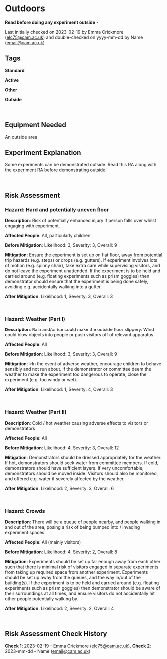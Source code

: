 # Outdoors

**Read before doing any experiment outside** - 

Last initially checked on 2023-02-19 by Emma Crickmore (elc75@cam.ac.uk) and double-checked on yyyy-mm-dd by Name (email@cam.ac.uk)


## Tags
<!--- Start Tags (DO NOT REMOVE THIS COMMENT) --->



**Standard** 

**Active** 

**Other**

**Outside** 

<!--- End Tags (DO NOT REMOVE THIS COMMENT) --->

<br/>

## Equipment Needed

An outside area
<br/>

## Experiment Explanation

Some experiments can be demonstrated outside. Read this RA along with the experiment RA before demonstrating outside.

<br/>

## Risk Assessment


### **Hazard**: Hard and potentially uneven floor

**Description**: Risk of potentially enhanced injury if person falls over whilst engaging with experiment.

**Affected People**: All, particularly children

**Before Mitigation**: Likelihood: 3, Severity: 3, Overall: 9

**Mitigation**: Ensure the experiment is set up on flat floor, away from potential trip hazards (e.g. steps) or drops (e.g. gutters). If experiment involves lots of motion (e.g. spinny chair), take extra care while supervising visitors, and do not leave the experiment unattended. If the experiment is to be held and carried around (e.g. floating experiments such as prism goggles) then demonstrator should ensure that the experiment is being done safely, avoiding e.g. accidentally walking into a gutter.

**After Mitigation**: Likelihood: 1, Severity: 3, Overall: 3

<br/>

### **Hazard**: Weather (Part I)

**Description**: Rain and/or ice could make the outside floor slippery. Wind could blow objects into people or push visitors off of relevant apparatus.

**Affected People**: All 

**Before Mitigation**: Likelihood: 3, Severity: 3, Overall: 9

**Mitigation**: >In the event of adverse weather, encourage children to behave sensibly and not run about. If the demonstrator or committee deem the weather to make the experiment too dangerous to operate, close the experiment (e.g. too windy or wet).

**After Mitigation**: Likelihood: 1, Severity: 4, Overall: 3

<br/>

### **Hazard**: Weather (Part II)

**Description**: Cold / hot weather causing adverse effects to visitors or demonstrators

**Affected People**: All

**Before Mitigation**: Likelihood: 4, Severity: 3, Overall: 12

**Mitigation**: Demonstrators should be dressed appropriately for the weather. If hot, demonstrators should seek water from committee members. If cold, demonstrators should have sufficient layers. If very uncomfortable, demonstrators should be moved inside. Visitors should also be monitored, and offered e.g. water if severely affected by the weather.

**After Mitigation**: Likelihood: 2, Severity: 3, Overall: 6

<br/>

### **Hazard**: Crowds

**Description**: There will be a queue of people nearby, and people walking in and out of the area, posing a risk of being bumped into / invading experiment spaces.

**Affected People**: All (mainly visitors)

**Before Mitigation**: Likelihood: 4, Severity: 2, Overall: 8 

**Mitigation**: Experiments should be set up far enough away from each other such that there is minimal risk of visitors engaged in separate experiments from taking up required space from another experiment. Experiments should be set up away from the queues, and the way in/out of the building(s). If the experiment is to be held and carried around (e.g. floating experiments such as prism goggles) then demonstrator should be aware of their surroundings at all times, and ensure visitors do not accidentally hit other people potentially walking by.

**After Mitigation**: Likelihood: 2, Severity: 2, Overall: 4

<br/>
<!-- End of hazard section. -->

## Risk Assessment Check History

**Check 1**: 2023-02-19 - Emma Crickmore (elc75@cam.ac.uk), **Check 2**: 2023-mm-dd - Name (email@cam.ac.uk)


